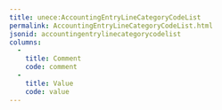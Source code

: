 ```yaml
---
title: unece:AccountingEntryLineCategoryCodeList
permalink: AccountingEntryLineCategoryCodeList.html
jsonid: accountingentrylinecategorycodelist
columns:
  - 
    title: Comment
    code: comment
  - 
    title: Value
    code: value
---
```

